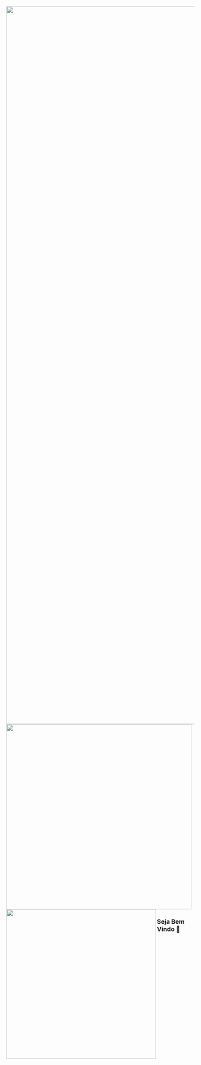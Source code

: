 <img width="1920px" src="https://imgur.com/lATx8kq.png"/>
<img width="495px" src="https://github-readme-stats.vercel.app/api?username=AlehSouza&theme=buefy"/>
<img width="400px" align="left" src="https://github-readme-stats.vercel.app/api/top-langs/?username=AlehSouza&hide=html&layout=compact&theme=buefy" />

### Seja Bem Vindo 👋

<!--
**AlehSouza/AlehSouza** is a ✨ _special_ ✨ repository because its `README.md` (this file) appears on your GitHub profile.

Here are some ideas to get you started:

- 🔭 I’m currently working on ...
- 🌱 I’m currently learning ...
- 👯 I’m looking to collaborate on ...
- 🤔 I’m looking for help with ...
- 💬 Ask me about ...
- 📫 How to reach me: ...
- 😄 Pronouns: ...
- ⚡ Fun fact: ...
-->
